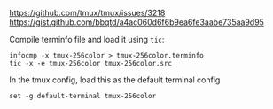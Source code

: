 https://github.com/tmux/tmux/issues/3218
https://gist.github.com/bbqtd/a4ac060d6f6b9ea6fe3aabe735aa9d95

Compile terminfo file and load it using `tic`:
```
infocmp -x tmux-256color > tmux-256color.terminfo
tic -x -e tmux-256color tmux-256color.src
```

In the tmux config, load this as the default terminal config
```
set -g default-terminal tmux-256color
```
